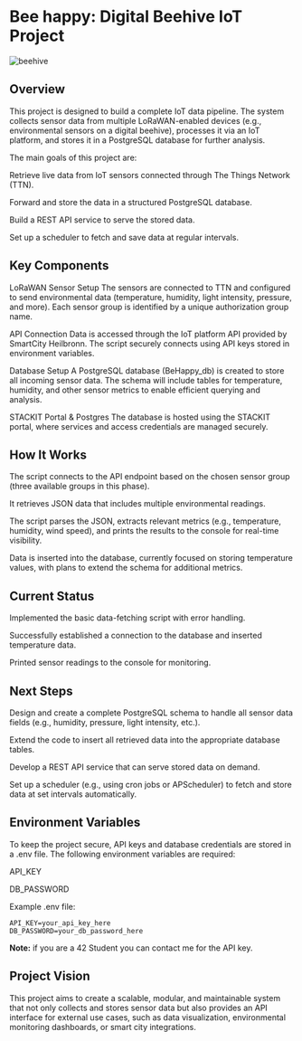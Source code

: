 # Bee happy: Digital Beehive IoT Project

![beehive](https://github.com/roma-sh/Bee_Happy/blob/master/assets/beehive.png)

## Overview

This project is designed to build a complete IoT data pipeline. The system collects sensor data from multiple LoRaWAN-enabled devices (e.g., environmental sensors on a digital beehive), processes it via an IoT platform, and stores it in a PostgreSQL database for further analysis.

The main goals of this project are:

Retrieve live data from IoT sensors connected through The Things Network (TTN).

Forward and store the data in a structured PostgreSQL database.

Build a REST API service to serve the stored data.

Set up a scheduler to fetch and save data at regular intervals.

## Key Components

LoRaWAN Sensor Setup
The sensors are connected to TTN and configured to send environmental data (temperature, humidity, light intensity, pressure, and more). Each sensor group is identified by a unique authorization group name.

API Connection
Data is accessed through the IoT platform API provided by SmartCity Heilbronn. The script securely connects using API keys stored in environment variables.

Database Setup
A PostgreSQL database (BeHappy_db) is created to store all incoming sensor data. The schema will include tables for temperature, humidity, and other sensor metrics to enable efficient querying and analysis.

STACKIT Portal & Postgres
The database is hosted using the STACKIT portal, where services and access credentials are managed securely.

## How It Works

The script connects to the API endpoint based on the chosen sensor group (three available groups in this phase).

It retrieves JSON data that includes multiple environmental readings.

The script parses the JSON, extracts relevant metrics (e.g., temperature, humidity, wind speed), and prints the results to the console for real-time visibility.

Data is inserted into the database, currently focused on storing temperature values, with plans to extend the schema for additional metrics.


## Current Status

Implemented the basic data-fetching script with error handling.

Successfully established a connection to the database and inserted temperature data.

Printed sensor readings to the console for monitoring.

## Next Steps

Design and create a complete PostgreSQL schema to handle all sensor data fields (e.g., humidity, pressure, light intensity, etc.).

Extend the code to insert all retrieved data into the appropriate database tables.

Develop a REST API service that can serve stored data on demand.

Set up a scheduler (e.g., using cron jobs or APScheduler) to fetch and store data at set intervals automatically.

## Environment Variables

To keep the project secure, API keys and database credentials are stored in a .env file. The following environment variables are required:

API_KEY

DB_PASSWORD

Example .env file:

```
API_KEY=your_api_key_here
DB_PASSWORD=your_db_password_here
```

**Note:**  if you are a 42 Student you can contact me for the API key. 


## Project Vision

This project aims to create a scalable, modular, and maintainable system that not only collects and stores sensor data but also provides an API interface for external use cases, such as data visualization, environmental monitoring dashboards, or smart city integrations.